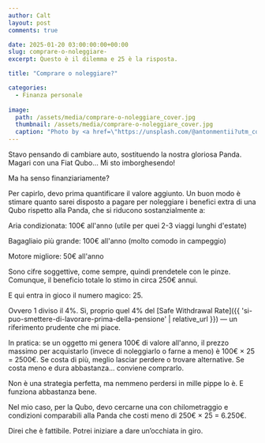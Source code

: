 ```yaml
---
author: Calt
layout: post
comments: true

date: 2025-01-20 03:00:00:00+00:00  
slug: comprare-o-noleggiare-
excerpt: Questo è il dilemma e 25 è la risposta.

title: "Comprare o noleggiare?"

categories:
  - Finanza personale
  
image:
  path: /assets/media/comprare-o-noleggiare_cover.jpg
  thumbnail: /assets/media/comprare-o-noleggiare_cover.jpg
  caption: "Photo by <a href=\"https://unsplash.com/@antonmentii?utm_content=creditCopyText&utm_medium=referral&utm_source=unsplash\">ANTON MENTII</a>"
---
```


Stavo pensando di cambiare auto, sostituendo la nostra gloriosa Panda. Magari con una Fiat Qubo... Mi sto imborghesendo!

Ma ha senso finanziariamente?

Per capirlo, devo prima quantificare il valore aggiunto. Un buon modo è stimare quanto sarei disposto a pagare per noleggiare i benefici extra di una Qubo rispetto alla Panda, che si riducono sostanzialmente a:

Aria condizionata: 100€ all'anno (utile per quei 2-3 viaggi lunghi d'estate)

Bagagliaio più grande: 100€ all'anno (molto comodo in campeggio)

Motore migliore: 50€ all'anno

Sono cifre soggettive, come sempre, quindi prendetele con le pinze. Comunque, il beneficio totale lo stimo in circa 250€ annui.

E qui entra in gioco il numero magico: 25.

Ovvero 1 diviso il 4%. Sì, proprio quel 4% del [Safe Withdrawal Rate]({{ 'si-puo-smettere-di-lavorare-prima-della-pensione' | relative_url }}) — un riferimento prudente che mi piace.

In pratica: se un oggetto mi genera 100€ di valore all'anno, il prezzo massimo per acquistarlo (invece di noleggiarlo o farne a meno) è 100€ × 25 = 2500€. Se costa di più, meglio lasciar perdere o trovare alternative. Se costa meno e dura abbastanza... conviene comprarlo.

Non è una strategia perfetta, ma nemmeno perdersi in mille pippe lo è. E funziona abbastanza bene.

Nel mio caso, per la Qubo, devo cercarne una con chilometraggio e condizioni comparabili alla Panda che costi meno di 250€ × 25 = 6.250€.

Direi che è fattibile. Potrei iniziare a dare un’occhiata in giro.